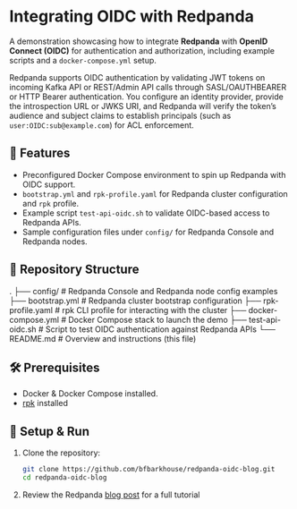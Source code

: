 # Integrating OIDC with Redpanda

A demonstration showcasing how to integrate **Redpanda** with **OpenID Connect (OIDC)** for authentication and authorization, including example scripts and a `docker-compose.yml` setup.

Redpanda supports OIDC authentication by validating JWT tokens on incoming Kafka API or REST/Admin API calls through SASL/OAUTHBEARER or HTTP Bearer authentication. You configure an identity provider, provide the introspection URL or JWKS URI, and Redpanda will verify the token’s audience and subject claims to establish principals (such as `user:OIDC:sub@example.com`) for ACL enforcement.

## 🚀 Features

- Preconfigured Docker Compose environment to spin up Redpanda with OIDC support.
- `bootstrap.yml` and `rpk-profile.yaml` for Redpanda cluster configuration and `rpk` profile.
- Example script `test-api-oidc.sh` to validate OIDC-based access to Redpanda APIs.
- Sample configuration files under `config/` for Redpanda Console and Redpanda nodes.

## 📁 Repository Structure
.
├── config/ # Redpanda Console and Redpanda node config examples
├── bootstrap.yml # Redpanda cluster bootstrap configuration
├── rpk-profile.yaml # rpk CLI profile for interacting with the cluster
├── docker-compose.yml # Docker Compose stack to launch the demo
├── test-api-oidc.sh # Script to test OIDC authentication against Redpanda APIs
└── README.md # Overview and instructions (this file)


## 🛠️ Prerequisites

- Docker & Docker Compose installed.
- [rpk](https://docs.redpanda.com/current/get-started/rpk-install/) installed

## 🚧 Setup & Run

1. Clone the repository:

    ```bash
    git clone https://github.com/bfbarkhouse/redpanda-oidc-blog.git
    cd redpanda-oidc-blog
    ```

2. Review the Redpanda [blog post](https://www.redpanda.com/blog) for a full tutorial

